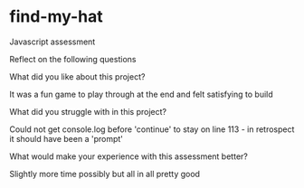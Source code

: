# find-my-hat
Javascript assessment

Reflect on the following questions

What did you like about this project?

It was a fun game to play through at the end and felt satisfying to build

What did you struggle with in this project?

Could not get console.log before 'continue' to stay on line 113 - in retrospect it should have been a 'prompt' 


What would make your experience with this assessment better?

Slightly more time possibly but all in all pretty good
